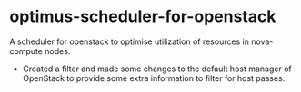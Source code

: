 # optimus-scheduler-for-openstack
A scheduler for openstack to optimise utilization of resources in nova-compute nodes.

- Created a filter and made some changes to the default host manager of OpenStack to provide some extra information to filter for host passes.

